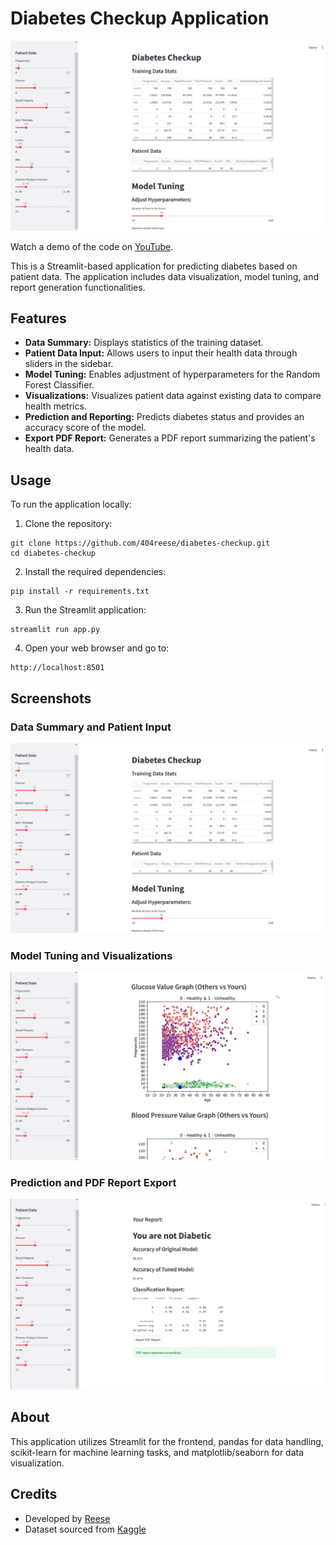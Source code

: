 # Diabetes Checkup Application

![Diabetes Checkup](image_1.jpeg)

Watch a demo of the code on [YouTube](https://youtu.be/H1wD3b9vyJw).

This is a Streamlit-based application for predicting diabetes based on patient data. The application includes data visualization, model tuning, and report generation functionalities.

## Features

- **Data Summary:** Displays statistics of the training dataset.
- **Patient Data Input:** Allows users to input their health data through sliders in the sidebar.
- **Model Tuning:** Enables adjustment of hyperparameters for the Random Forest Classifier.
- **Visualizations:** Visualizes patient data against existing data to compare health metrics.
- **Prediction and Reporting:** Predicts diabetes status and provides an accuracy score of the model.
- **Export PDF Report:** Generates a PDF report summarizing the patient's health data.

## Usage

To run the application locally:

1. Clone the repository:
 ```
git clone https://github.com/404reese/diabetes-checkup.git
cd diabetes-checkup
```
2. Install the required dependencies:
 ```
pip install -r requirements.txt
 ```
3. Run the Streamlit application:

 ```
streamlit run app.py
 ```
4. Open your web browser and go to:
 ```
http://localhost:8501
 ```

## Screenshots

### Data Summary and Patient Input

![Data Summary](image_1.jpeg)

### Model Tuning and Visualizations

![Model Tuning](image_3.jpeg)

### Prediction and PDF Report Export

![Prediction](image_2.jpeg)

## About

This application utilizes Streamlit for the frontend, pandas for data handling, scikit-learn for machine learning tasks, and matplotlib/seaborn for data visualization.

## Credits

- Developed by [Reese](https://github.com/404reese)
- Dataset sourced from [Kaggle](https://www.kaggle.com/)
